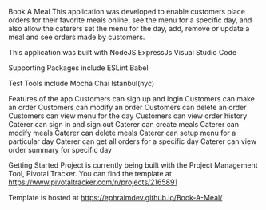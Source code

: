 Book A Meal
This application was developed to enable customers place orders for their favorite meals online, see the menu for a specific day, and also allow the caterers set the menu for the day, add, remove or update a meal and see orders made by customers.

This application was built with
NodeJS 
ExpressJs 
Visual Studio Code

Supporting Packages include
ESLint 
Babel 

Test Tools include
Mocha
Chai 
Istanbul(nyc) 

Features of the app
Customers can sign up and login
Customers can make an order
Customers can modify an order
Customers can delete an order
Customers can view menu for the day
Customers can view order history
Caterer can sign in and sign out
Caterer can create meals
Caterer can modify meals
Caterer can delete meals
Caterer can setup menu for a particular day
Caterer can get all orders for a specific day
Caterer can view order summary for specific day

Getting Started
Project is currently being built with the Project Management Tool, Pivotal Tracker. You can find the template at https://www.pivotaltracker.com/n/projects/2165891

Template is hosted at https://ephraimdev.github.io/Book-A-Meal/
